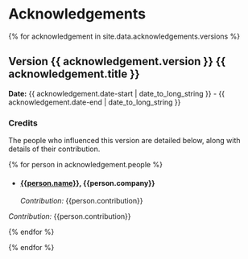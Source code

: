 # Acknowledgements

{% for acknowledgement in site.data.acknowledgements.versions %}
## Version {{ acknowledgement.version }}  {{ acknowledgement.title }}
**Date:** {{ acknowledgement.date-start | date_to_long_string }} - {{ acknowledgement.date-end | date_to_long_string }}

### Credits
The people who influenced this version are detailed below, along with details of their contribution.

  {% for person in acknowledgement.people %}

<!--    {% if person.link != "" and person.company != "" %}-->
- #### [{{person.name}}](person.link), {{person.company}}  
  *Contribution:* {{person.contribution}}
<!--    {% else %}
- #### {{person.name}}, {{person.company}}  -->
  *Contribution:* {{person.contribution}}
<!--    {% endif %} -->

  {% endfor %}

{% endfor %}

